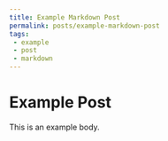 ```yaml
---
title: Example Markdown Post
permalink: posts/example-markdown-post
tags:
 - example
 - post
 - markdown
---
```

Example Post
===
This is an example body.
